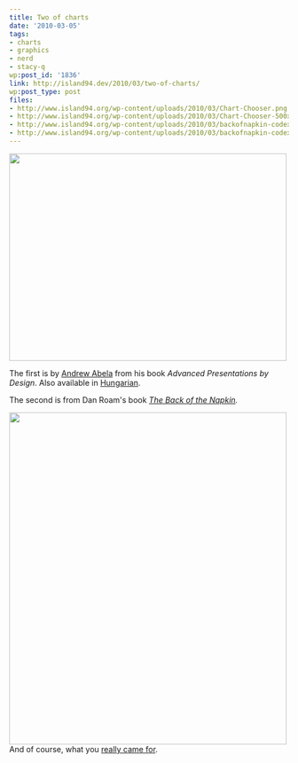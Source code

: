 ```yaml
---
title: Two of charts
date: '2010-03-05'
tags:
- charts
- graphics
- nerd
- stacy-q
wp:post_id: '1836'
link: http://island94.dev/2010/03/two-of-charts/
wp:post_type: post
files:
- http://www.island94.org/wp-content/uploads/2010/03/Chart-Chooser.png
- http://www.island94.org/wp-content/uploads/2010/03/Chart-Chooser-500x374.png
- http://www.island94.org/wp-content/uploads/2010/03/backofnapkin-codex.png
- http://www.island94.org/wp-content/uploads/2010/03/backofnapkin-codex-500x599.png
---
```


<a href="http://www.island94.org/wp-content/uploads/2010/03/Chart-Chooser.png"><img class="aligncenter size-medium wp-image-1837" title="Chart Chooser" src="http://www.island94.org/wp-content/uploads/2010/03/Chart-Chooser-500x374.png" alt="" width="500" height="374" /></a>

The first is by <a href="http://www.extremepresentation.com/book/">Andrew Abela</a> from his book <em>Advanced Presentations by Design</em>. Also available in <a href="http://extremepresentation.typepad.com/blog/2009/11/diagramvalasztasi-javaslatok-chart-chooser-in-hungarian.html">Hungarian</a>.

The second is from Dan Roam's book <em><a href="http://www.thebackofthenapkin.com/tools.php">The Back of the Napkin</a>.</em>

<em><a href="http://www.island94.org/wp-content/uploads/2010/03/backofnapkin-codex.png"><img class="aligncenter size-medium wp-image-1838" title="backofnapkin-codex" src="http://www.island94.org/wp-content/uploads/2010/03/backofnapkin-codex-500x599.png" alt="" width="500" height="599" /></a><span style="font-style: normal;">And of course, what you <a href="http://www.youtube.com/watch?v=aINmJ5ieM6Y">really came for</a>.</span></em>
